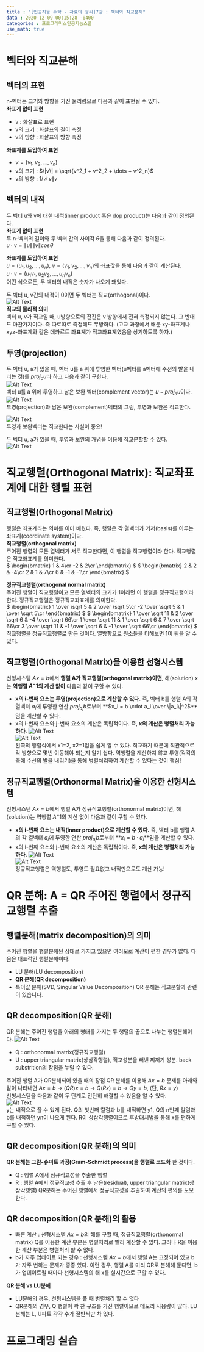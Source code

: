 ```yaml
---
title : "[인공지능 수학 - 자료의 정리]7강 : 벡터와 직교분해"
data : 2020-12-09 00:15:28 -0400
categories : 프로그래머스인공지능스쿨
use_math: true
---
```

# 벡터와 직교분해
## 벡터의 표현
n-벡터는 크기와 방향을 가진 물리량으로 다음과 같이 표현될 수 있다.  
**좌표게 없이 표현**  
- v : 화살표로 표현
- v의 크기 : 화살표의 길이 측정
- v의 방향 : 화살표의 방향 측정 
  
**좌표계를 도입하여 표현**  
- $v = (v_1, v_2, \dots, v_n)$
- v의 크기 : $\|v\| = \sqrt{v^2_1 + v^2_2 + \dots + v^2_n}$
- v의 방향 : $1/\|v\|v$
  
## 벡터의 내적
두 벡터 u와 v에 대한 내적(inner product 혹은 dop product)는 다음과 같이 정의된다.  
**좌표게 없이 표현**  
두 n-벡터의 길이와 두 벡터 간의 사이각 $\theta$을 통해 다음과 같이 정의된다.  
$u \cdot v = \|u\|\|v\|cos\theta$  
  
**좌표계를 도입하여 표현**  
$u = (u_1, u_2, \dots, u_n)$, $v = (v_1, v_2, \dots, v_n)$의 좌표값을 통해 다음과 같이 계산된다.  
$u \cdot v = (u_1v_1, u_2v_2, \dots, u_nv_n)$  
어떤 식으로든, 두 벡터의 내적은 숫자가 나오게 돼있다.  
  
두 벡터 u, v간의 내적이 0이면 두 벡터는 직교(orthogonal)이다.  
![Alt Text](/assets/images/20201209/1.png)  
**직교의 물리적 의미**  
벡터 u, v가 직교일 때, u방향으로의 전진은 v 방향에서 전혀 측정되지 않는다. 그 반대도 마찬가지이다. 즉 따로따로 측정해도 무방하다. (고교 과정에서 배운 xy-좌표계나 xyz-좌표계와 같은 데카르트 좌표계가 직교좌표계였음을 상기하도록 하자.)  
  
## 투영(projection)
두 벡터 u, a가 있을 때, 벡터 u를 a 위에 투영한 벡터(u벡터를 a벡터에 수선의 발을 내리는 것)를 $proj_au$라 하고 다음과 같이 구한다.  
![Alt Text](/assets/images/20201209/2.png)  
벡터 u를 a 위에 투영하고 남은 보완 벡터(complement vector)는 $u-proj_au$이다.  
![Alt Text](/assets/images/20201209/3.png)  
투영(projection)과 남은 보완(complement)벡터의 그림, 투영과 보완은 직교한다.  
  
![Alt Text](/assets/images/20201209/4.png)  
투영과 보완벡터는 직교한다는 사실이 중요!  
  
두 벡터 u, a가 있을 때, 투영과 보완의 개념을 이용해 직교분할할 수 있다.  
![Alt Text](/assets/images/20201209/5.png)  
  


# 직교행렬(Orthogonal Matrix): 직교좌표계에 대한 행렬 표현
## 직교행렬(Orthogonal Matrix)
행렬은 좌표계라는 의미를 이미 배웠다. 즉, 행렬은 각 열벡터가 기저(basis)를 이루는 좌표계(coordinate system)이다.  
**직교행렬(orthogonal matrix)**  
주어진 행렬의 모든 열벡터가 서로 직교한다면, 이 행렬을 직교행렬이라 한다. 직교행렬은 직교좌표계를 의미한다.  
$
\begin{bmatrix}
1 & 4\cr
-2 & 2\cr
\end{bmatrix}
$
$
\begin{bmatrix}
2 & 2 & -4\cr
2 & 1 & 7\cr
6 & -1 & -1\cr
\end{bmatrix}
$  
  
**정규직교행렬(orthogonal normal matrix)**  
주어진 행렬이 직교행렬이고 모든 열벡터의 크기가 1이라면 이 행렬을 정규직교행이라 한다. 정규직교행렬은 정규직교좌표계를 의미한다.  
$
\begin{bmatrix}
1 \over \sqrt 5 & 2 \over \sqrt 5\cr
-2 \over \sqrt 5 & 1 \over \sqrt 5\cr
\end{bmatrix}
$
$
\begin{bmatrix}
1 \over \sqrt 11 & 2 \over \sqrt 6 & -4 \over \sqrt 66\cr
1 \over \sqrt 11 & 1 \over \sqrt 6 & 7 \over \sqrt 66\cr
3 \over \sqrt 11 & -1 \over \sqrt 6 & -1 \over \sqrt 66\cr
\end{bmatrix}
$  
직교행렬을 정규직교행렬로 만든 것이다. 열방향으로 원소들을 더해보면 1이 됨을 알 수 있다.  
  
## 직교행렬(Orthogonal Matrix)을 이용한 선형시스템
선형시스템 $Ax = b$에서 **행렬 A가 직교행렬(orthogonal matrix)이면**, 해(solution) x는 **역행렬 $A^-1$의 계산 없이** 다음과 같이 구할 수 있다.  
- **x의 i-번째 요소는 투영(projection)으로 계산할 수 있다.** 즉, 벡터 b를 행렬 A의 각 열벡터 $a_i$에 투영한 연산 $proj_a_i b$로부터 **$x_i = b \cdot a_i \over \|a_i\|^2$**임을 계산할 수 있다.  
- x의 i-번째 요소와 j-번째 요소의 계산은 독립적이다. 즉, **x의 계산은 병렬처리 가능하다.**
![Alt Text](/assets/images/20201209/6.png)  
![Alt Text](/assets/images/20201209/7.png)  
왼쪽의 행렬식에서 x1=2, x2=1임을 쉽게 알 수 있다. 직교하기 때문에 직관적으로 각 방향으로 몇번 이동해야 되는지 알기 쉽다. 
역행렬을 계산하지 않고 투영(각각의 축에 수선의 발을 내리기)을 통해 병렬처리하여 계산할 수 있다는 것이 핵심!  
  
## 정규직교행렬(Orthonormal Matrix)을 이용한 선형시스템
선형시스템 $Ax = b$에서 행렬 A가 정규직교행렬(orthonormal matrix)이면, 해(solution)는 역행렬 $A^-1$의 계산 없이 다음과 같이 구할 수 있다.
- **x의 i-번째 요소는 내적(inner product)으로 계산할 수 있다.** 즉, 벡터 b를 행렬 A의 각 열벡터 $a_i$에 투영한 연산 $proj_a_i b$로부터 **$x_i = b \cdot a_i$**임을 계산할 수 있다.  
- x의 i-번째 요소와 j-번째 요소의 계산은 독립적이다. 즉, **x의 계산은 병렬처리 가능하다.**
![Alt Text](/assets/images/20201209/8.png)  
![Alt Text](/assets/images/20201209/9.png)  
정규직교행렬은 역행렬도, 투영도 필요없고 내적만으로도 계산 가능!  
  


# QR 분해: A = QR 주어진 행렬에서 정규직교행렬 추출
## 행렬분해(matrix decomposition)의 의미
주어진 행렬을 행렬분해된 상태로 가지고 있으면 여러모로 계산이 편한 경우가 많다. 다음은 대표적인 행렬분해이다.  
- LU 분해(LU decomposition)
- **QR 분해(QR decomposition)**
- 특이값 분해(SVD, Singular Value Decomposition)
QR 분해는 직교분할과 관련이 있습니다.  
  
## QR decomposition(QR 분해)
QR 분해는 주어진 행렬을 아래의 형태를 가지는 두 행렬의 곱으로 나누는 행렬분해이다.
![Alt Text](/assets/images/20201209/10.png)  
- Q : orthonormal matrix(정규직교행렬)
- U : upper triangular matrix(상삼각행렬), 직교성분을 빼낸 찌꺼기 성분. back substrition의 장점을 누릴 수 있다.
  
주어진 행렬 A가 QR분해되어 있을 때의 장점
QR 분해를 이용해 $Ax = b$ 문제를 아래와 같이 나타내면
$Ax = b$ -> $(QR)x = b$ -> $Q(Rx) = b$ -> $Qy = b$, (단, $Rx = y$)  
선형시스템을 다음과 같이 두 단계로 간단히 해결할 수 있음을 알 수 있다.  
![Alt Text](/assets/images/20201209/11.png)  
y는 내적으로 풀 수 있게 된다. Q의 첫번째 칼럼과 b를 내적하면 y1, Q의 n번째 칼럼과 b를 내적하면 yn이 나오게 된다. 
R이 상삼각행렬이므로 후방대치법을 통해 x를 편하게 구할 수 있다.  
  
## QR decomposition(QR 분해)의 의미
**QR 분해는 그람-슈미트 과정(Gram-Schmidt process)을 행렬로 코드화** 한 것이다.  
- Q : 행렬 A에서 정규직교성을 추출한 행렬
- R : 행렬 A에서 정규직교성 추출 후 남은(residual), upper triangular matrix(상삼각행렬)
QR분해는 주어진 행렬에서 정규직교성을 추출하여 계산의 편의를 도모한다.  
  
## QR decomposition(QR 분해)의 활용
- 빠른 계산 : 선형시스템 $Ax = b$의 해를 구할 때, 정규직교행렬(orthonormal matrix) Q를 이용한 계산 부분은 병렬처리로 빨리 계산할 수 있다. 그러나 R을 이용한 계산 부분은 병렬처리 할 수 없다.
- b가 자주 업데이트 되는 경우 : 선형시스템 $Ax = b$에서 행렬 A는 고정되어 있고 b가 자주 변하는 문제가 종종 있다. 이런 경우, 행렬 A를 미리 QR로 분해해 둔다면, b가 업데이트될 때마다 선형시스템의 해 x를 실시간으로 구할 수 있다.
  
**QR 분해 vs LU분해**  
- LU분해의 경우, 선형시스템을 풀 때 병렬처리 할 수 없다
- QR분해의 경우, Q 행렬이 꽉 찬 구조를 가진 행렬이므로 메모리 사용량이 많다. LU분해는 L, U파트 각각 수가 절반씩만 차 있다.
  
# 프로그래밍 실습